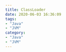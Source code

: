 ```yaml
---
title: ClassLoader
date: 2020-06-03 16:36:09
tags:
- "Java"
- "JVM"
category:
- "Java"
- "JVM"
---
```


